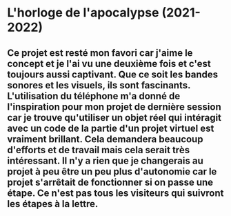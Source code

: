 # L'horloge de l'apocalypse (2021-2022)
## Ce projet est resté mon favori car j'aime le concept et je l'ai vu une deuxième fois et c'est toujours aussi captivant. Que ce soit les bandes sonores et les visuels, ils sont fascinants. L'utilisation du téléphone m'a donné de l'inspiration pour mon projet de dernière session car je trouve qu'utiliser un objet réel qui intéragit avec un code de la partie d'un projet virtuel est vraiment brillant. Cela demandera beaucoup d'efforts et de travail mais cela serait très intéressant. Il n'y a rien que je changerais au projet à peu être un peu plus d'autonomie car le projet s'arrêtait de fonctionner si on passe une étape. Ce n'est pas tous les visiteurs qui suivront les étapes à la lettre. 
